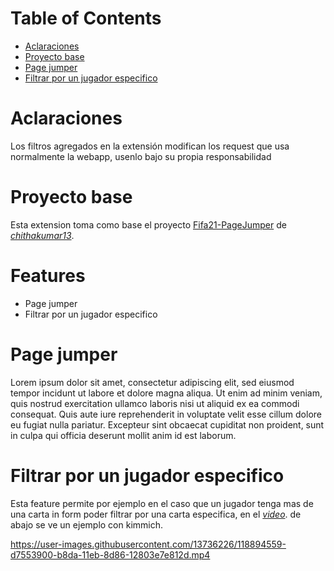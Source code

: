 # Table of Contents
* [Aclaraciones](#aclaraciones)
* [Proyecto base](#proyecto-base)
* [Page jumper](#page-jumper)
* [Filtrar por un jugador especifico](#filtrar-por-un-jugador-especifico)


# Aclaraciones

Los filtros agregados en la extensión modifican los request que usa normalmente la webapp, usenlo bajo su propia responsabilidad

# Proyecto base

Esta extension toma como base el proyecto [Fifa21-PageJumper](https://github.com/chithakumar13/Fifa21-PageJumper3) de *[chithakumar13](https://github.com/chithakumar13)*.

# Features

* Page jumper
* Filtrar por un jugador especifico


# Page jumper

Lorem ipsum dolor sit amet, consectetur adipiscing elit, sed eiusmod tempor incidunt ut labore et dolore magna aliqua. Ut enim ad minim veniam, quis nostrud exercitation ullamco laboris nisi ut aliquid ex ea commodi consequat. Quis aute iure reprehenderit in voluptate velit esse cillum dolore eu fugiat nulla pariatur. Excepteur sint obcaecat cupiditat non proident, sunt in culpa qui officia deserunt mollit anim id est laborum.

# Filtrar por un jugador especifico

Esta feature permite por ejemplo en el caso que un jugador tenga mas de una carta in form poder filtrar por una carta especifica, en el *[video](https://www.youtube.com/watch?v=UDXVF4zcIAc)*. de abajo se ve un ejemplo con kimmich.


https://user-images.githubusercontent.com/13736226/118894559-d7553900-b8da-11eb-8d86-12803e7e812d.mp4




